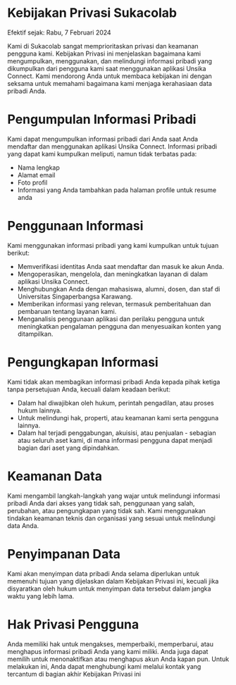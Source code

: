 # Kebijakan Privasi Sukacolab

Efektif sejak: Rabu, 7 Februari 2024

Kami di Sukacolab sangat memprioritaskan privasi dan keamanan pengguna kami. Kebijakan Privasi ini menjelaskan bagaimana kami mengumpulkan, menggunakan, dan melindungi informasi pribadi yang dikumpulkan dari pengguna kami saat menggunakan aplikasi Unsika Connect. Kami mendorong Anda untuk membaca kebijakan ini dengan seksama untuk memahami bagaimana kami menjaga kerahasiaan data pribadi Anda.

# Pengumpulan Informasi Pribadi
Kami dapat mengumpulkan informasi pribadi dari Anda saat Anda mendaftar dan menggunakan aplikasi Unsika Connect. Informasi pribadi yang dapat kami kumpulkan meliputi, namun tidak terbatas pada:

- Nama lengkap
- Alamat email
- Foto profil
- Informasi yang Anda tambahkan pada halaman profile untuk resume anda

# Penggunaan Informasi
Kami menggunakan informasi pribadi yang kami kumpulkan untuk tujuan berikut:
- Memverifikasi identitas Anda saat mendaftar dan masuk ke akun Anda.
- Mengoperasikan, mengelola, dan meningkatkan layanan di dalam aplikasi Unsika Connect.
- Menghubungkan Anda dengan mahasiswa, alumni, dosen, dan staf di Universitas Singaperbangsa Karawang.
- Memberikan informasi yang relevan, termasuk pemberitahuan dan pembaruan tentang layanan kami.
- Menganalisis penggunaan aplikasi dan perilaku pengguna untuk meningkatkan pengalaman pengguna dan menyesuaikan konten yang ditampilkan.

# Pengungkapan Informasi
Kami tidak akan membagikan informasi pribadi Anda kepada pihak ketiga tanpa persetujuan Anda, kecuali dalam keadaan berikut:
- Dalam hal diwajibkan oleh hukum, perintah pengadilan, atau proses hukum lainnya.
- Untuk melindungi hak, properti, atau keamanan kami serta pengguna lainnya.
- Dalam hal terjadi penggabungan, akuisisi, atau penjualan - sebagian atau seluruh aset kami, di mana informasi pengguna dapat menjadi bagian dari aset yang dipindahkan.
# Keamanan Data
Kami mengambil langkah-langkah yang wajar untuk melindungi informasi pribadi Anda dari akses yang tidak sah, penggunaan yang salah, perubahan, atau pengungkapan yang tidak sah. Kami menggunakan tindakan keamanan teknis dan organisasi yang sesuai untuk melindungi data Anda.

# Penyimpanan Data
Kami akan menyimpan data pribadi Anda selama diperlukan untuk memenuhi tujuan yang dijelaskan dalam Kebijakan Privasi ini, kecuali jika disyaratkan oleh hukum untuk menyimpan data tersebut dalam jangka waktu yang lebih lama.

# Hak Privasi Pengguna
Anda memiliki hak untuk mengakses, memperbaiki, memperbarui, atau menghapus informasi pribadi Anda yang kami miliki. Anda juga dapat memilih untuk menonaktifkan atau menghapus akun Anda kapan pun. Untuk melakukan ini, Anda dapat menghubungi kami melalui kontak yang tercantum di bagian akhir Kebijakan Privasi ini
